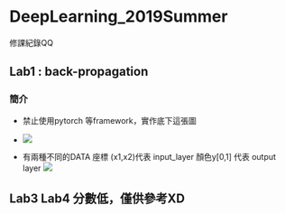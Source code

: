 # DeepLearning_2019Summer
修課紀錄QQ

## Lab1 : back-propagation

### 簡介
- 禁止使用pytorch 等framework，實作底下這張圖

- ![](https://i.imgur.com/7oGT8ER.png)
- 有兩種不同的DATA 座標 (x1,x2)代表 input_layer 顏色y[0,1] 代表 output layer
![](https://i.imgur.com/w9HAPgc.png)


## Lab3 Lab4 分數低，僅供參考XD
